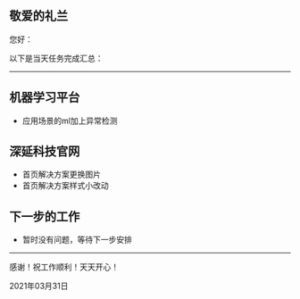 ## 敬爱的礼兰

您好：

以下是当天任务完成汇总：

---

## 机器学习平台

- 应用场景的ml加上异常检测

## 深延科技官网

- 首页解决方案更换图片
- 首页解决方案样式小改动

## 下一步的工作

- 暂时没有问题，等待下一步安排

---
感谢！祝工作顺利！天天开心！

2021年03月31日
